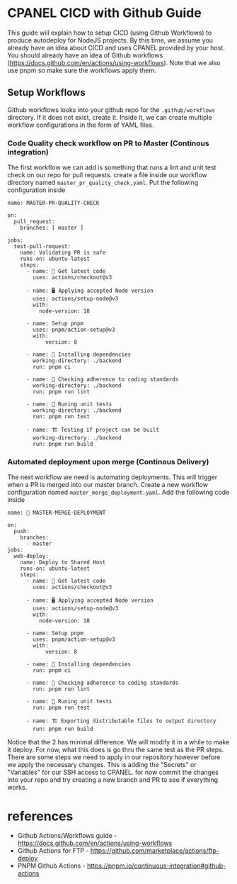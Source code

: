 # CPANEL CICD with Github Guide

This guide will explain how to setup CICD (using Github Workflows) to produce autodeploy for NodeJS projects. By this time, we assume you already have an idea about CICD and uses CPANEL provided by your host. You should already have an idea of Github workflows (https://docs.github.com/en/actions/using-workflows). Note that we also use pnpm so make sure the workflows apply them.

## Setup Workflows

Github workflows looks into your github repo for the `.github/workflows` directory. If it does not exist, create it. Inside it, we can create multiple workflow configurations in the form of YAML files.

### Code Quality check workflow on PR to Master (Continous integration)

The first workflow we can add is something that runs a lint and unit test check on our repo for pull requests. create a file inside our workflow directory named `master_pr_quality_check,yaml`. Put the following configuration inside

```
name: MASTER-PR-QUALITY-CHECK

on:
  pull_request:
    branches: [ master ]

jobs:
  test-pull-request:
    name: Validating PR is safe
    runs-on: ubuntu-latest
    steps:
      - name: 🚚 Get latest code
        uses: actions/checkout@v3

      - name: 🖥️ Applying accepted Node version
        uses: actions/setup-node@v3
        with:
          node-version: 18

      - name: Setup pnpm
        uses: pnpm/action-setup@v3
        with:
            version: 8 

      - name: 🤝 Installing dependencies
        working-directory: ./backend
        run: pnpm ci

      - name: 🧦 Checking adherence to coding standards
        working-directory: ./backend
        run: pnpm run lint

      - name: 🐞 Runing unit tests
        working-directory: ./backend
        run: pnpm run test

      - name: 🏗️ Testing if project can be built
        working-directory: ./backend
        run: pnpm run build
```

### Automated deployment upon merge (Continous Delivery)

The next workflow we need is automating deployments. This will trigger when a PR is merged into our master branch. Create a new workflow configuration named `master_merge_deployment.yaml`. Add the following code inside

```
name: 🚀 MASTER-MERGE-DEPLOYMENT

on:
  push:
    branches:
      - master
jobs:
  web-deploy:
    name: Deploy to Shared Host
    runs-on: ubuntu-latest
    steps:
      - name: 🚚 Get latest code
        uses: actions/checkout@v3

      - name: 🖥️ Applying accepted Node version
        uses: actions/setup-node@v3
        with:
          node-version: 18

      - name: Setup pnpm
        uses: pnpm/action-setup@v3
        with:
            version: 8 

      - name: 🤝 Installing dependencies
        run: pnpm ci

      - name: 🧦 Checking adherence to coding standards
        run: pnpm run lint

      - name: 🐞 Runing unit tests
        run: pnpm run test

      - name: 🏗️ Exporting distributable files to output directory
        run: pnpm run build

```

Notice that the 2 has minimal difference. We will modify it in a while to make it deploy. For now, what this does is go thru the same test as the PR steps. There are some steps we need to apply in our repository however before we apply the necessary changes. This is adding the "Secrets" or "Variables" for our SSH access to CPANEL. for now commit the changes into your repo and try creating a new branch and PR to see if everything works.

# references

* Github Actions/Workflows guide -  https://docs.github.com/en/actions/using-workflows
* Github Actions for FTP - https://github.com/marketplace/actions/ftp-deploy
* PNPM Github Actions -  https://pnpm.io/continuous-integration#github-actions
